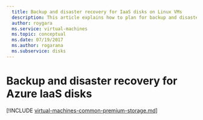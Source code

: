 ```yaml
---
  title: Backup and disaster recovery for IaaS disks on Linux VMs 
  description: This article explains how to plan for backup and disaster recovery of IaaS virtual machines and disks in Azure. This document covers both managed and unmanaged disks.
  author: roygara
  ms.service: virtual-machines
  ms.topic: conceptual
  ms.date: 07/19/2017
  ms.author: rogarana
  ms.subservice: disks
---
```


# Backup and disaster recovery for Azure IaaS disks
[!INCLUDE [virtual-machines-common-premium-storage.md](../../../includes/virtual-machines-common-backup-and-disaster-recovery-for-azure-iaas-disks.md)]
